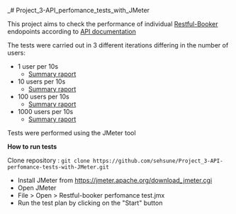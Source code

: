 _# Project_3-API_perfomance_tests_with_JMeter

This project aims to check the performance of individual [Restful-Booker](https://restful-booker.herokuapp.com/) endopoints according to [API documentation](https://restful-booker.herokuapp.com/apidoc/index.html)

The tests were carried out in 3 different iterations differing in the number of users:
- 1 user per 10s
  - [Summary raport](https://github.com/sehsune/Project_3-API-perfomance-tests-with-JMeter/blob/main/summary_1.csv)
- 10 users per 10s
  - [Summary raport](https://github.com/sehsune/Project_3-API-perfomance-tests-with-JMeter/blob/main/summary_10.csv)
- 100 users per 10s
  - [Summary raport](https://github.com/sehsune/Project_3-API-perfomance-tests-with-JMeter/blob/main/summary_100.csv)
- 1000 users per 10s
  - [Summary raport](https://github.com/sehsune/Project_3-API-perfomance-tests-with-JMeter/blob/main/summary_1000.csv)
  
Tests were performed using the JMeter tool

**How to run tests**

 Clone repository :
 ``` git clone https://github.com/sehsune/Project_3-API-perfomance-tests-with-JMeter.git  ```

- Install  JMeter from https://jmeter.apache.org/download_jmeter.cgi
- Open JMeter
- File > Open > Restful-booker perfomance test.jmx
- Run the test plan by clicking on the "Start" button

